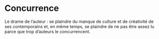 # Concurrence

Le drame de l’auteur : se plaindre du manque de culture et de créativité de ses contemporains et, en même temps, se plaindre de ne pas être assez lu parce que trop d’auteurs le concurrencent.
